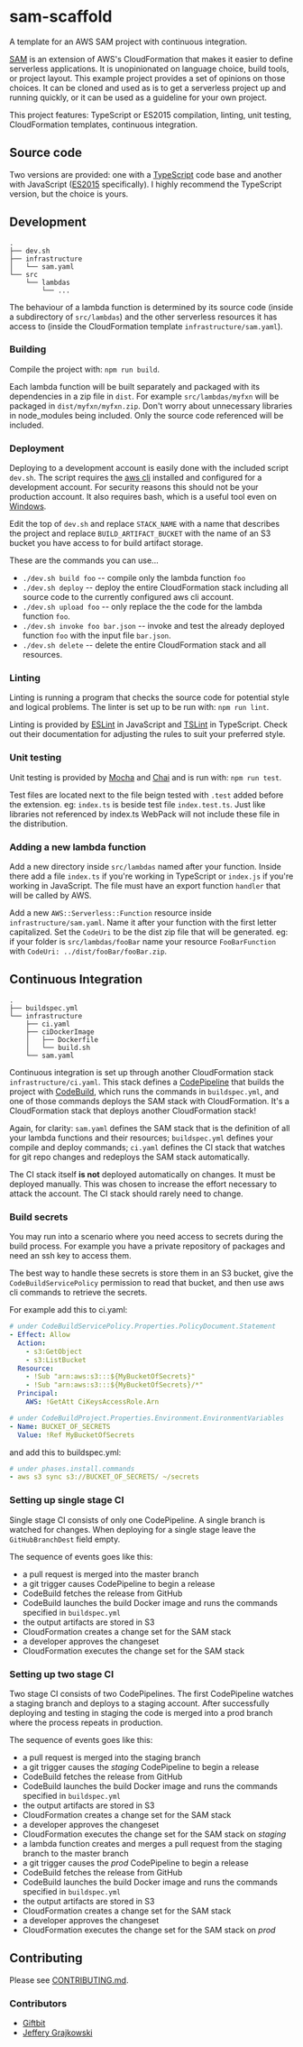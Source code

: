 # sam-scaffold
A template for an AWS SAM project with continuous integration.

[SAM](https://github.com/awslabs/serverless-application-model/blob/master/versions/2016-10-31.md) is an extension of AWS's CloudFormation that makes it easier to define serverless applications.  It is unopinionated on language choice, build tools, or project layout.  This example project provides a set of opinions on those choices.  It can be cloned and used as is to get a serverless project up and running quickly, or it can be used as a guideline for your own project.

This project features:  TypeScript or ES2015 compilation, linting, unit testing, CloudFormation templates, continuous integration.

## Source code

Two versions are provided: one with a [TypeScript](https://www.typescriptlang.org/) code base and another with JavaScript ([ES2015](https://en.wikipedia.org/wiki/ECMAScript#6th_Edition_-_ECMAScript_2015) specifically).  I highly recommend the TypeScript version, but the choice is yours.

## Development

```
.
├── dev.sh
├── infrastructure
│   └── sam.yaml
└── src
    └── lambdas
        └── ...
```

The behaviour of a lambda function is determined by its source code (inside a subdirectory of `src/lambdas`) and the other serverless resources it has access to (inside the CloudFormation template `infrastructure/sam.yaml`).

### Building

Compile the project with: `npm run build`.

Each lambda function will be built separately and packaged with its dependencies in a zip file in `dist`.  For example `src/lambdas/myfxn` will be packaged in `dist/myfxn/myfxn.zip`.  Don't worry about unnecessary libraries in node_modules being included.  Only the source code referenced will be included.

### Deployment

Deploying to a development account is easily done with the included script `dev.sh`.  The script requires the [aws cli](https://aws.amazon.com/cli/) installed and configured for a development account.  For security reasons this should not be your production account.  It also requires bash, which is a useful tool even on [Windows](http://stackoverflow.com/questions/36352627/how-to-enable-bash-in-windows-10-developer-preview).
 
Edit the top of `dev.sh` and replace `STACK_NAME` with a name that describes the project and replace `BUILD_ARTIFACT_BUCKET` with the name of an S3 bucket you have access to for build artifact storage.

These are the commands you can use...

- `./dev.sh build foo` -- compile only the lambda function `foo`
- `./dev.sh deploy` -- deploy the entire CloudFormation stack including all source code to the currently configured aws cli account.
- `./dev.sh upload foo` -- only replace the the code for the lambda function `foo`.
- `./dev.sh invoke foo bar.json` -- invoke and test the already deployed function `foo` with the input file `bar.json`.
- `./dev.sh delete` -- delete the entire CloudFormation stack and all resources.

### Linting

Linting is running a program that checks the source code for potential style and logical problems.  The linter is set up to be run with: `npm run lint`.

Linting is provided by [ESLint](http://eslint.org/) in JavaScript and [TSLint](https://palantir.github.io/tslint/) in TypeScript.  Check out their documentation for adjusting the rules to suit your preferred style.

### Unit testing

Unit testing is provided by [Mocha](https://mochajs.org/) and [Chai](http://chaijs.com/) and is run with: `npm run test`.
 
Test files are located next to the file beign tested with `.test` added before the extension.  eg: `index.ts` is beside test file `index.test.ts`.  Just like libraries not referenced by index.ts WebPack will not include these file in the distribution.

### Adding a new lambda function

Add a new directory inside `src/lambdas` named after your function.  Inside there add a file `index.ts` if you're working in TypeScript or `index.js` if you're working in JavaScript.  The file must have an export function `handler` that will be called by AWS.

Add a new `AWS::Serverless::Function` resource inside `infrastructure/sam.yaml`.  Name it after your function with the first letter capitalized.  Set the `CodeUri` to be the dist zip file that will be generated.  eg: if your folder is `src/lambdas/fooBar` name your resource `FooBarFunction` with `CodeUri: ../dist/fooBar/fooBar.zip`.

## Continuous Integration

```
.
├── buildspec.yml
└── infrastructure
    ├── ci.yaml
    ├── ciDockerImage
    │   ├── Dockerfile
    │   └── build.sh
    └── sam.yaml
```

Continuous integration is set up through another CloudFormation stack `infrastructure/ci.yaml`.  This stack defines a [CodePipeline](http://docs.aws.amazon.com/codepipeline/latest/userguide/welcome.html) that builds the project with [CodeBuild](http://docs.aws.amazon.com/codebuild/latest/userguide/welcome.html), which runs the commands in `buildspec.yml`, and one of those commands deploys the SAM stack with CloudFormation.  It's a CloudFormation stack that deploys another CloudFormation stack!

Again, for clarity: `sam.yaml` defines the SAM stack that is the definition of all your lambda functions and their resources; `buildspec.yml` defines your compile and deploy commands; `ci.yaml` defines the CI stack that watches for git repo changes and redeploys the SAM stack automatically.

The CI stack itself **is not** deployed automatically on changes.  It must be deployed manually.  This was chosen to increase the effort necessary to attack the account.  The CI stack should rarely need to change.

### Build secrets

You may run into a scenario where you need access to secrets during the build process.  For example you have a private repository of packages and need an ssh key to access them.

The best way to handle these secrets is store them in an S3 bucket, give the `CodeBuildServicePolicy` permission to read that bucket, and then use aws cli commands to retrieve the secrets.

For example add this to ci.yaml:
```yaml
# under CodeBuildServicePolicy.Properties.PolicyDocument.Statement
- Effect: Allow
  Action:
    - s3:GetObject
    - s3:ListBucket
  Resource:
    - !Sub "arn:aws:s3:::${MyBucketOfSecrets}"
    - !Sub "arn:aws:s3:::${MyBucketOfSecrets}/*"
  Principal:
    AWS: !GetAtt CiKeysAccessRole.Arn

# under CodeBuildProject.Properties.Environment.EnvironmentVariables
- Name: BUCKET_OF_SECRETS
  Value: !Ref MyBucketOfSecrets
```

and add this to buildspec.yml:

```yaml
# under phases.install.commands
- aws s3 sync s3://BUCKET_OF_SECRETS/ ~/secrets
```

### Setting up single stage CI

Single stage CI consists of only one CodePipeline.  A single branch is watched for changes.  When deploying for a single stage leave the `GitHubBranchDest` field empty.

The sequence of events goes like this:
- a pull request is merged into the master branch
- a git trigger causes CodePipeline to begin a release
- CodeBuild fetches the release from GitHub
- CodeBuild launches the build Docker image and runs the commands specified in `buildspec.yml`
- the output artifacts are stored in S3
- CloudFormation creates a change set for the SAM stack
- a developer approves the changeset
- CloudFormation executes the change set for the SAM stack

### Setting up two stage CI

Two stage CI consists of two CodePipelines.  The first CodePipeline watches a staging branch and deploys to a staging account.  After successfully deploying and testing in staging the code is merged into a prod branch where the process repeats in production.

The sequence of events goes like this:
- a pull request is merged into the staging branch
- a git trigger causes the *staging* CodePipeline to begin a release
- CodeBuild fetches the release from GitHub
- CodeBuild launches the build Docker image and runs the commands specified in `buildspec.yml`
- the output artifacts are stored in S3
- CloudFormation creates a change set for the SAM stack
- a developer approves the changeset
- CloudFormation executes the change set for the SAM stack on *staging*
- a lambda function creates and merges a pull request from the staging branch to the master branch
- a git trigger causes the *prod* CodePipeline to begin a release
- CodeBuild fetches the release from GitHub
- CodeBuild launches the build Docker image and runs the commands specified in `buildspec.yml`
- the output artifacts are stored in S3
- CloudFormation creates a change set for the SAM stack
- a developer approves the changeset
- CloudFormation executes the change set for the SAM stack on *prod*

## Contributing

Please see [CONTRIBUTING.md](CONTRIBUTING.md).

### Contributors
- [Giftbit](https://github.com/Giftbit)
- [Jeffery Grajkowski](https://github.com/pushplay/)
